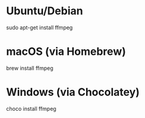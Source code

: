 # Ubuntu/Debian
sudo apt-get install ffmpeg

# macOS (via Homebrew)
brew install ffmpeg

# Windows (via Chocolatey)
choco install ffmpeg

